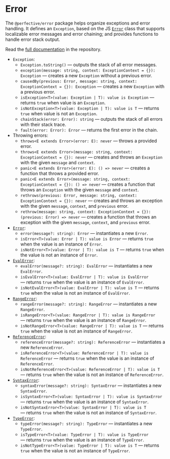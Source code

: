 # Error

The `@perfective/error` package helps organize exceptions and error handling.
It defines an `Exception`, based on the JS
[`Error`](https://developer.mozilla.org/en-US/docs/Web/JavaScript/Reference/Global_Objects/Error) class
that supports localizable error messages and error chaining;
and provides functions to handle error stack output.

Read the [full documentation](https://github.com/perfective/js/blob/master/packages/error/README.adoc) 
in the repository.

* `Exception`:
    * `Exception.toString()`
    — outputs the stack of all error messages.
    * `exception(message: string, context: ExceptionContext = {}): Exception`
    — creates a new `Exception` without a previous error.
    * `causedBy(previous: Error, message: string, context: ExceptionContext = {}): Exception`
    — creates a new `Exception` with a previous error.
    * `isException<T>(value: Exception | T): value is Exception`
    — returns `true` when value is an `Exception`.
    * `isNotException<T>(value: Exception | T): value is T`
    — returns `true` when value is not an `Exception`.
    * `chainStack(error: Error): string`
    — outputs the stack of all errors with their stack trace.
    * `fault(error: Error): Error`
    — returns the first error in the chain.
* Throwing errors:
    * `throws<E extends Error>(error: E): never` 
    — throws a provided error.
    * `throws<E extends Error>(message: string, context: ExceptionContext = {}): never`
    — creates and throws an `Exception` with the given `message` and `context`.
    * `panic<E extends Error>(error: E): () => never`
    — creates a function that throws a provided error.
    * `panic<E extends Error>(message: string, context: ExceptionContext = {}): () => never`
    — creates a function that throws an `Exception` with the given `message` and `context`.
    * `rethrows(previous: Error, message: string, context: ExceptionContext = {}): never`
    — creates and throws an exception with the given `message`, `context`, and `previous` error.
    * `rethrow(message: string, context: ExceptionContext = {}): (previous: Error) => never`
    — creates a function that throws an exception with the given `message`, `context`, 
    and `previous` error.
* [`Error`](https://developer.mozilla.org/en-US/docs/Web/JavaScript/Reference/Global_Objects/Error):
    * `error(message?: string): Error` 
    — instantiates a new `Error`.
    * `isError<T>(value: Error | T): value is Error` 
    — returns `true` when the value is an instance of `Error`.
    * `isNotError<T>(value: Error | T): value is T` 
    — returns `true` when the value is not an instance of `Error`.
* [`EvalError`](https://developer.mozilla.org/en-US/docs/Web/JavaScript/Reference/Global_Objects/EvalError):
    * `evalError(message?: string): EvalError` 
    — instantiates a new `EvalError`.
    * `isEvalError<T>(value: EvalError | T): value is EvalError` 
    — returns `true` when the value is an instance of `EvalError`.
    * `isNotEvalError<T>(value: EvalError | T): value is T` 
    — returns `true` when the value is not an instance of `EvalError`.
* [`RangeError`](https://developer.mozilla.org/en-US/docs/Web/JavaScript/Reference/Global_Objects/RangeError):
    * `rangeError(message?: string): RangeError` 
    — instantiates a new `RangeError`.
    * `isRangeError<T>(value: RangeError | T): value is RangeError` 
    — returns `true` when the value is an instance of `RangeError`.
    * `isNotRangeError<T>(value: RangeError | T): value is T` 
    — returns `true` when the value is not an instance of `RangeError`.
* [`ReferenceError`](https://developer.mozilla.org/en-US/docs/Web/JavaScript/Reference/Global_Objects/ReferenceError):
    * `referenceError(message?: string): ReferenceError` 
    — instantiates a new `ReferenceError`.
    * `isReferenceError<T>(value: ReferenceError | T): value is ReferenceError` 
    — returns `true` when the value is an instance of `ReferenceError`.
    * `isNotReferenceError<T>(value: ReferenceError | T): value is T` 
    — returns `true` when the value is not an instance of `ReferenceError`.
* [`SyntaxError`](https://developer.mozilla.org/en-US/docs/Web/JavaScript/Reference/Global_Objects/SyntaxError):
    * `syntaxError(message?: string): SyntaxError` 
    — instantiates a new `SyntaxError`.
    * `isSyntaxError<T>(value: SyntaxError | T): value is SyntaxError` 
    — returns `true` when the value is an instance of `SyntaxError`.
    * `isNotSyntaxError<T>(value: SyntaxError | T): value is T` 
    — returns `true` when the value is not an instance of `SyntaxError`.
* [`TypeError`](https://developer.mozilla.org/en-US/docs/Web/JavaScript/Reference/Global_Objects/TypeError):
    * `typeError(message?: string): TypeError` 
    — instantiates a new `TypeError`.
    * `isTypeError<T>(value: TypeError | T): value is TypeError` 
    — returns `true` when the value is an instance of `TypeError`.
    * `isNotTypeError<T>(value: TypeError | T): value is T` 
    — returns `true` when the value is not an instance of `TypeError`.

